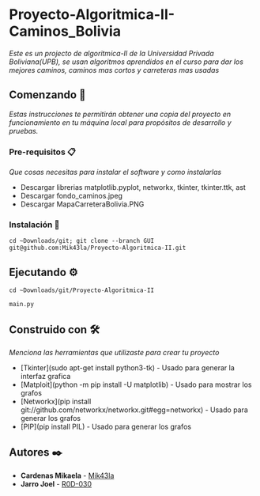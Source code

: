 
# Proyecto-Algoritmica-II-Caminos_Bolivia

_Este es un projecto de algoritmica-II de la Universidad Privada Boliviana(UPB), se usan algoritmos aprendidos en el curso para dar los mejores caminos, caminos mas cortos y carreteras mas usadas_

## Comenzando 🚀

_Estas instrucciones te permitirán obtener una copia del proyecto en funcionamiento en tu máquina local para propósitos de desarrollo y pruebas._




### Pre-requisitos 📋

_Que cosas necesitas para instalar el software y como instalarlas_

- Descargar librerias matplotlib.pyplot, networkx, tkinter, tkinter.ttk, ast
- Descargar fondo_caminos.jpeg
- Descargar MapaCarreteraBolivia.PNG

### Instalación 🔧

```
cd ~Downloads/git; git clone --branch GUI git@github.com:Mik43la/Proyecto-Algoritmica-II.git
```


## Ejecutando ⚙️
```
cd ~Downloads/git/Proyecto-Algoritmica-II
```
```
main.py
```

## Construido con 🛠️

_Menciona las herramientas que utilizaste para crear tu proyecto_

* [Tkinter](sudo apt-get install python3-tk) - Usado para generar la interfaz grafica
* [Matploit](python -m pip install -U matplotlib) - Usado para mostrar los grafos
* [Networkx](pip install git://github.com/networkx/networkx.git#egg=networkx) - Usado para generar los grafos
* [PIP](pip install PIL) - Usado para generar los grafos


## Autores ✒️


* **Cardenas Mikaela** - [Mik43la](https://github.com/Mik43la)
* **Jarro Joel** - [R0D-030](https://github.com/R0D-030)


